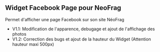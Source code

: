 ## Widget Facebook Page pour NeoFrag

Permet d'afficher une page Facebook sur son site NéoFrag

- V1.1: Modification de l'apparence, debugage et ajout de l'affichage des photos
- V1.2: Correction des bugs et ajout de la hauteur du Widget (Attention hauteur maxi 500px)
